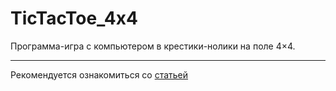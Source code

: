 # TicTacToe_4x4
Программа-игра с компьютером в крестики-нолики на поле 4×4.
***
Рекомендуется ознакомиться со [статьей](http://www.iqfun.ru/articles/tic-tac-toe-silverman.shtml)

